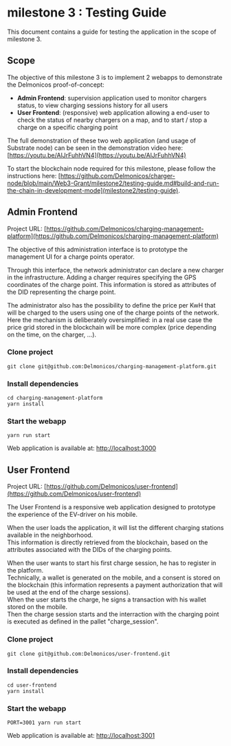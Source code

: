 # milestone 3 : Testing Guide

This document contains a guide for testing the application in the scope of milestone 3.

## Scope

The objective of this milestone 3 is to implement 2 webapps to demonstrate the Delmonicos proof-of-concept:
- **Admin Frontend**: supervision application used to monitor chargers status, to view charging sessions history for all users
- **User Frontend**: (responsive) web application allowing a end-user to check the status of nearby chargers on a map, and to start / stop a charge on a specific charging point


The full demonstration of these two web application (and usage of Substrate node) can be seen in the demonstration video here: [https://youtu.be/AlJrFuhhVN4](https://youtu.be/AlJrFuhhVN4)

To start the blockchain node required for this milestone, please follow the instructions here: [https://github.com/Delmonicos/charger-node/blob/main/Web3-Grant/milestone2/testing-guide.md#build-and-run-the-chain-in-development-mode](milestone2/testing-guide).

## Admin Frontend

Project URL: [https://github.com/Delmonicos/charging-management-platform](https://github.com/Delmonicos/charging-management-platform)

The objective of this administration interface is to prototype the management UI for a charge points operator.

Through this interface, the network administrator can declare a new charger in the infrastructure. 
Adding a charger requires specifying the GPS coordinates of the charge point. This information is stored as attributes of the DID representing the charge point.  

The administrator also has the possibility to define the price per KwH that will be charged to the users using one of the charge points of the network.   
Here the mechanism is deliberately oversimplified: in a real use case the price grid stored in the blockchain will be more complex (price depending on the time, on the charger, ...).

### Clone project

```
git clone git@github.com:Delmonicos/charging-management-platform.git
```

### Install dependencies

```
cd charging-management-platform
yarn install
```

### Start the webapp

```
yarn run start
```

Web application is available at: [http://localhost:3000](http://localhost:3000)


## User Frontend

Project URL: [https://github.com/Delmonicos/user-frontend](https://github.com/Delmonicos/user-frontend)

The User Frontend is a responsive web application designed to prototype the experience of the EV-driver on his mobile.

When the user loads the application, it will list the different charging stations available in the neighborhood.   
This information is directly retrieved from the blockchain, based on the attributes associated with the DIDs of the charging points.  

When the user wants to start his first charge session, he has to register in the platform.  
Technically, a wallet is generated on the mobile, and a consent is stored on the blockchain (this information represents a payment authorization that will be used at the end of the charge sessions).  
When the user starts the charge, he signs a transaction with his wallet stored on the mobile.  
Then the charge session starts and the interraction with the charging point is executed as defined in the pallet "charge_session".

### Clone project

```
git clone git@github.com:Delmonicos/user-frontend.git
```

### Install dependencies

```
cd user-frontend
yarn install
```

### Start the webapp

```
PORT=3001 yarn run start
```

Web application is available at: [http://localhost:3001](http://localhost:3001)